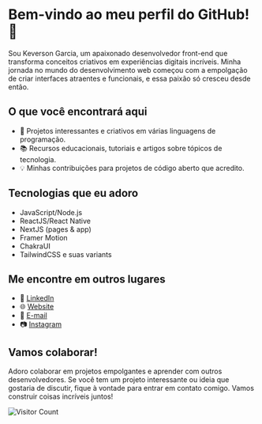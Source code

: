 # Bem-vindo ao meu perfil do GitHub! 👋

Sou Keverson Garcia, um apaixonado desenvolvedor front-end que transforma conceitos criativos em experiências digitais incríveis. Minha jornada no mundo do desenvolvimento web começou com a empolgação de criar interfaces atraentes e funcionais, e essa paixão só cresceu desde então.

## O que você encontrará aqui

- 🚀 Projetos interessantes e criativos em várias linguagens de programação.
- 📚 Recursos educacionais, tutoriais e artigos sobre tópicos de tecnologia.
- 💡 Minhas contribuições para projetos de código aberto que acredito.

## Tecnologias que eu adoro

- JavaScript/Node.js
- ReactJS/React Native
- NextJS (pages & app)
- Framer Motion
- ChakraUI
- TailwindCSS e suas variants

## Me encontre em outros lugares

- 💼 [LinkedIn](https://www.linkedin.com/in/keversongarcia)
- 🌐 [Website](https://keversongarcia.vercel.app)
- 📧 [E-mail](garciakeverson@hotmail.com)
- 📷 [Instagram](https://www.instagram.com/garciakeverson)

## Vamos colaborar!

Adoro colaborar em projetos empolgantes e aprender com outros desenvolvedores. Se você tem um projeto interessante ou ideia que gostaria de discutir, fique à vontade para entrar em contato comigo. Vamos construir coisas incríveis juntos!

![Visitor Count](https://visitor-badge.laobi.icu/badge?page_id=keversongarcia)

